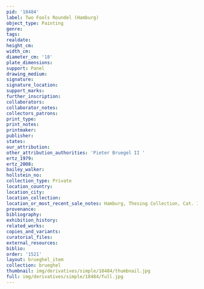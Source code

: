 ```yaml
---
pid: '18484'
label: Two Fools Roundel (Hamburg)
object_type: Painting
genre: 
tags: 
realdate: 
height_cm: 
width_cm: 
diameter_cm: '18'
plate_dimensions: 
support: Panel
drawing_medium: 
signature: 
signature_location: 
support_marks: 
further_inscription: 
collaborators: 
collaborator_notes: 
collectors_patrons: 
print_type: 
print_notes: 
printmaker: 
publisher: 
states: 
our_attribution: 
other_attribution_authorities: 'Pieter Bruegel II '
ertz_1979: 
ertz_2008: 
bailey_walker: 
hollstein_no: 
collection_type: Private
location_country: 
location_city: 
location_collection: 
location_or_most_recent_sale_notes: Hamburg, Thesing Collection, Cat. 1969
provenance: 
bibliography: 
exhibition_history: 
related_works: 
copies_and_variants: 
curatorial_files: 
external_resources: 
biblio: 
order: '1521'
layout: brueghel_item
collection: brueghel
thumbnail: img/derivatives/simple/18484/thumbnail.jpg
full: img/derivatives/simple/18484/full.jpg
---
```

